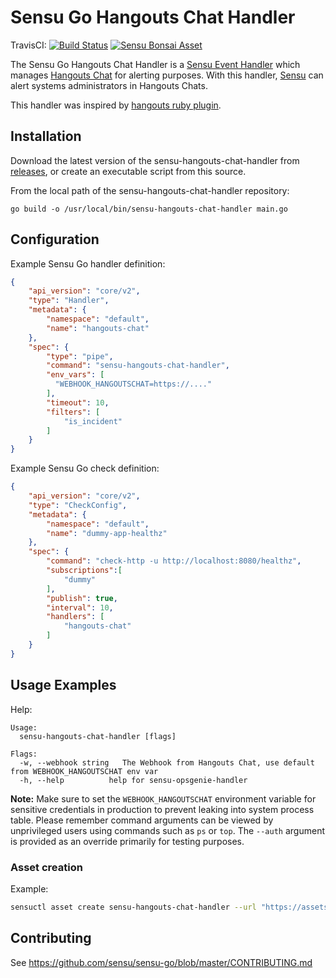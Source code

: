 # Sensu Go Hangouts Chat Handler
TravisCI: [![Build Status](https://travis-ci.org/betorvs/sensu-hangouts-chat-handler.svg?branch=master)](https://travis-ci.org/betorvs/sensu-hangouts-chat-handler)
[![Sensu Bonsai Asset](https://img.shields.io/badge/Bonsai-Download%20Me-brightgreen.svg?colorB=89C967&logo=sensu)](https://bonsai.sensu.io/assets/betorvs/sensu-hangouts-chat-handler)

The Sensu Go Hangouts Chat Handler is a [Sensu Event Handler][3] which manages
[Hangouts Chat][2] for alerting purposes. With this handler,
[Sensu][1] can alert systems administrators in Hangouts Chats.

This handler was inspired by [hangouts ruby plugin][5].

## Installation

Download the latest version of the sensu-hangouts-chat-handler from [releases][4],
or create an executable script from this source.

From the local path of the sensu-hangouts-chat-handler repository:
```
go build -o /usr/local/bin/sensu-hangouts-chat-handler main.go
```

## Configuration

Example Sensu Go handler definition:

```json
{
    "api_version": "core/v2",
    "type": "Handler",
    "metadata": {
        "namespace": "default",
        "name": "hangouts-chat"
    },
    "spec": {
        "type": "pipe",
        "command": "sensu-hangouts-chat-handler",
        "env_vars": [
          "WEBHOOK_HANGOUTSCHAT=https://...."
        ],
        "timeout": 10,
        "filters": [
            "is_incident"
        ]
    }
}
```

Example Sensu Go check definition:

```json
{
    "api_version": "core/v2",
    "type": "CheckConfig",
    "metadata": {
        "namespace": "default",
        "name": "dummy-app-healthz"
    },
    "spec": {
        "command": "check-http -u http://localhost:8080/healthz",
        "subscriptions":[
            "dummy"
        ],
        "publish": true,
        "interval": 10,
        "handlers": [
            "hangouts-chat"
        ]
    }
}
```

## Usage Examples

Help:
```
Usage:
  sensu-hangouts-chat-handler [flags]

Flags:
  -w, --webhook string   The Webhook from Hangouts Chat, use default from WEBHOOK_HANGOUTSCHAT env var
  -h, --help          help for sensu-opsgenie-handler

```

**Note:** Make sure to set the `WEBHOOK_HANGOUTSCHAT` environment variable for sensitive credentials in production to prevent leaking into system process table. Please remember command arguments can be viewed by unprivileged users using commands such as `ps` or `top`. The `--auth` argument is provided as an override primarily for testing purposes. 

### Asset creation

Example: 

```sh
sensuctl asset create sensu-hangouts-chat-handler --url "https://assets.bonsai.sensu.io/1daec49623e9384d5374f7e11f12a343cf374e5f/sensu-hangouts-chat-handler_0.0.1_linux_amd64.tar.gz" --sha512 "59fd8fd9909819ad9eb1897814e38903634e6ed38cadc50a2ad75a069b466bc9b4eb23bc33ce51fc58bb8cff47b931256b0e2e8cfe60a89c4ebfafca097e8c45"
```


## Contributing

See https://github.com/sensu/sensu-go/blob/master/CONTRIBUTING.md

[1]: https://github.com/sensu/sensu-go
[2]: https://developers.google.com/hangouts/chat
[3]: https://docs.sensu.io/sensu-go/5.0/reference/handlers/#how-do-sensu-handlers-work
[4]: https://github.com/betorvs/sensu-hangouts-chat-handler/releases
[5]: https://github.com/clevertoday/sensu-plugins-hangouts-chat